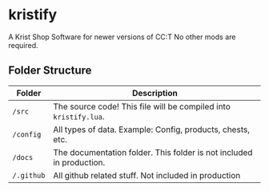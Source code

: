 # kristify

A Krist Shop Software for newer versions of CC:T
No other mods are required.

## Folder Structure

| Folder     | Description                                                          |
| ---------- | -------------------------------------------------------------------- |
| `/src`     | The source code! This file will be compiled into `kristify.lua`.     |
| `/config`  | All types of data. Example: Config, products, chests, etc.           |
| `/docs`    | The documentation folder. This folder is not included in production. |
| `/.github` | All github related stuff. Not included in production                 |
